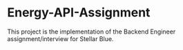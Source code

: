 # Energy-API-Assignment
This project is the implementation of the Backend Engineer assignment/interview for Stellar Blue.
